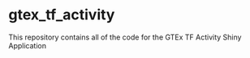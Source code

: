 # gtex_tf_activity
This repository contains all of the code for the GTEx TF Activity Shiny Application
